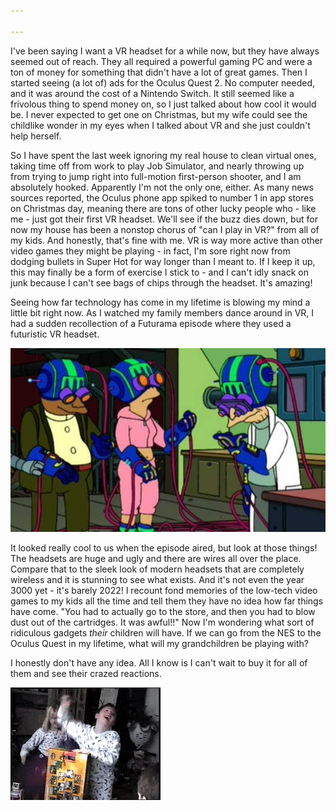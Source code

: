 ```yaml
---

---
```


I've been saying I want a VR headset for a while now, but they have always seemed out of reach.  They all required a powerful gaming PC and were a ton of money for something that didn't have a lot of great games.  Then I started seeing (a lot of) ads for the Oculus Quest 2.  No computer needed, and it was around the cost of a Nintendo Switch.  It still seemed like a frivolous thing to spend money on, so I just talked about how cool it would be.  I never expected to get one on Christmas, but my wife could see the childlike wonder in my eyes when I talked about VR and she just couldn't help herself.

So I have spent the last week ignoring my real house to clean virtual ones, taking time off from work to play Job Simulator, and nearly throwing up from trying to jump right into full-motion first-person shooter, and I am absolutely hooked.  Apparently I'm not the only one, either.  As many news sources reported, the Oculus phone app spiked to number 1 in app stores on Christmas day, meaning there are tons of other lucky people who - like me - just got their first VR headset.  We'll see if the buzz dies down, but for now my house has been a nonstop chorus of "can I play in VR?" from all of my kids.  And honestly, that's fine with me.  VR is way more active than other video games they might be playing - in fact, I'm sore right now from dodging bullets in Super Hot for way longer than I meant to.  If I keep it up, this may finally be a form of exercise I stick to - and I can't idly snack on junk because I can't see bags of chips through the headset.  It's amazing!

Seeing how far technology has come in my lifetime is blowing my mind a little bit right now.  As I watched my family members dance around in VR, I had a sudden recollection of a Futurama episode where they used a futuristic VR headset.

![Futurama's VR Goggles](../assets/images/post-content/futurama%20vr.jpg)

It looked really cool to us when the episode aired, but look at those things!  The headsets are huge and ugly and there are wires all over the place.  Compare that to the sleek look of modern headsets that are completely wireless and it is stunning to see what exists.  And it's not even the year 3000 yet - it's barely 2022!  I recount fond memories of the low-tech video games to my kids all the time and tell them they have no idea how far things have come.  "You had to actually go to the store, and then you had to blow dust out of the cartridges.  It was awful!!"  Now I'm wondering what sort of ridiculous gadgets *their* children will have.  If we can go from the NES to the Oculus Quest in my lifetime, what will my grandchildren be playing with?

I honestly don't have any idea.  All I know is I can't wait to buy it for all of them and see their crazed reactions.

![Hopefully they're as excited as that kid who got an N64!](../assets/images/post-content/n64%20kid.gif)